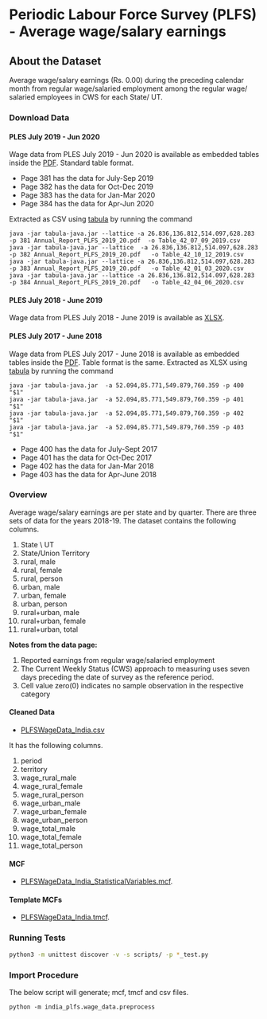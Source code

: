 # Periodic Labour Force Survey (PLFS) - Average wage/salary earnings


## About the Dataset
Average wage/salary earnings (Rs. 0.00) during the preceding calendar month from regular wage/salaried employment among the regular wage/ salaried employees in CWS for each State/ UT.


### Download Data

#### PLES July 2019 - Jun 2020
Wage data from PLES July 2019 - Jun 2020 is available as embedded tables inside the  [PDF](http://mospi.nic.in/sites/default/files/publication_reports/Annual_Report_PLFS_2019_20.pdf). Standard table format.

* Page 381 has the data for July-Sep 2019 
* Page 382 has the data for Oct-Dec 2019
* Page 383 has the data for Jan-Mar 2020
* Page 384 has the data for Apr-Jun 2020

Extracted as CSV using [tabula](https://github.com/tabulapdf/tabula) by running the command

```
java -jar tabula-java.jar --lattice -a 26.836,136.812,514.097,628.283 -p 381 Annual_Report_PLFS_2019_20.pdf  -o Table_42_07_09_2019.csv
java -jar tabula-java.jar --lattice  -a 26.836,136.812,514.097,628.283 -p 382 Annual_Report_PLFS_2019_20.pdf   -o Table_42_10_12_2019.csv
java -jar tabula-java.jar --lattice -a 26.836,136.812,514.097,628.283 -p 383 Annual_Report_PLFS_2019_20.pdf   -o Table_42_01_03_2020.csv
java -jar tabula-java.jar --lattice -a 26.836,136.812,514.097,628.283 -p 384 Annual_Report_PLFS_2019_20.pdf   -o Table_42_04_06_2020.csv
```

#### PLES July 2018 - June 2019
Wage data from PLES July 2018 - June 2019 is available as [XLSX](http://mospi.nic.in/sites/default/files/reports_and_publication/PLFS_2018_19_Anual/Table_42.xlsx).

#### PLES July 2017 - June 2018
Wage data from PLES July 2017 - June 2018 is available as embedded tables inside the  [PDF](http://mospi.nic.in/sites/default/files/publication_reports/Annual%20Report%2C%20PLFS%202017-18_31052019.pdf). Table format is the same. Extracted as XLSX using [tabula](https://github.com/tabulapdf/tabula) by running the command

```
java -jar tabula-java.jar  -a 52.094,85.771,549.879,760.359 -p 400 "$1" 
java -jar tabula-java.jar  -a 52.094,85.771,549.879,760.359 -p 401 "$1" 
java -jar tabula-java.jar  -a 52.094,85.771,549.879,760.359 -p 402 "$1" 
java -jar tabula-java.jar  -a 52.094,85.771,549.879,760.359 -p 403 "$1" 
```

* Page 400 has the data for July-Sept 2017 
* Page 401 has the data for Oct-Dec 2017      
* Page 402 has the data for Jan-Mar 2018
* Page 403 has the data for Apr-June 2018




### Overview

Average wage/salary earnings are per state and by quarter. There are three sets of data for the years 2018-19. The dataset contains the following columns.

1. State \ UT  
2. State/Union Territory
3. rural, male
4. rural, female
5. rural, person
6. urban, male
7. urban, female
8. urban, person
9. rural+urban, male
10. rural+urban, female
11. rural+urban, total


**Notes from the data page:** 
1. Reported earnings from regular wage/salaried employment
2. The Current Weekly Status (CWS) approach to measuring uses seven days preceding the date of survey as the reference period. 
3. Cell value zero(0) indicates no sample observation in the respective category



#### Cleaned Data
- [PLFSWageData_India.csv](PLFSWageData_India.csv)

It has the following columns.

1. period
2. territory
3. wage_rural_male
4. wage_rural_female
5. wage_rural_person
6. wage_urban_male
7. wage_urban_female
8. wage_urban_person
9. wage_total_male
10. wage_total_female
11. wage_total_person

#### MCF
- [PLFSWageData_India_StatisticalVariables.mcf](PLFSWageData_India_StatisticalVariables.mcf).

#### Template MCFs
- [PLFSWageData_India.tmcf](PLFSWageData_India.tmcf).

### Running Tests

```bash
python3 -m unittest discover -v -s scripts/ -p *_test.py
```

### Import Procedure

The below script will generate; mcf, tmcf and csv files.

`python -m india_plfs.wage_data.preprocess`

